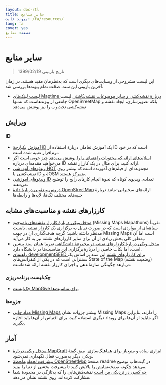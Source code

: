 ```yaml
---
layout: doc-rtl
title: سایر منابع
پیوند ثابت: /fa/resources/
lang: fa
cover: yes
دسته: منابع
---
```


# سایر منابع

> تاریخ بازبینی 1399/02/19

این لیست مشروحی از وبسایت‌های دیگری است که به‌نظرمان مفید هستند. در زمان آخرین بازبینی این سند، صحّت تمام پیوندها بررسی شد.

  * [لیست لینک‌های Maptime دربارهٔ نقشه‌کشی و سایر موضوعات نقشه‌نگاشتی](http://maptime.io/lessons-resources/) لیست جامعی از پیوندهاست که نه‌تنها OpenStreetMap بلکه تصویرسازی، ایجاد نقشه و نقشه‌کشی تحت‌وب را نیز پوشش می‌دهد


## ویرایش

### iD

  * [آموزش یکپارچهٔ iD](http://www.openstreetmap.org/edit?editor=id#walkthrough=true) یک آموزش تعاملی دربارهٔ استفاده از iD است که در خود نرم‌افزار تعبیه شده است.
  * [اسلایدهای ارائه که محتویات راهنمای ما را پوشش می‌دهد](/files/iD-editor-training.pptx) چیز خوبی است اگر می‌خواهید مقدمه‌ای درباره iD ارائه کنید، برای مثال در یک کارزار نقشه.
  * [ویدئوهای آموزشی HOT](https://www.youtube.com/playlist?list=PLb9506_-6FMHULD9iDUAh-4qpxKdVspnD) مجموعه‌ای از فیلم‌های آموزنده است که بیشتر روی نقشه‌کشی با iD و JOSM متمرکز هستند.
  * [ویدئوهای آموزشی iD](https://www.sjtdelfs.de/wordpress/?page_id=84) تعدادی ویدیوی کوتاه که نحوهٔ انجام کارهای رایج را توضیح می‌دهند.
  * [دروس ویدئویی دربارهٔ دادهٔ OpenStreetMap](https://www.youtube.com/playlist?list=PLqC3rFN6pDezPK0NifkGCSMop3vcXQEEU) ارائه‌های سخنرانی-مانند دربارهٔ جنبه‌های مختلف تگ‌ها، لایه‌ها و رابطه‌ها.

## کارزارهای نقشه و مناسبت‌های مشابه

  * [مدخل ویکی دربارهٔ کارزار نقشه‌های ناموجود](http://wiki.openstreetmap.org/wiki/Missing_Maps_mapathons) (Missing Maps Mapathons) تقریباً سیاهه‌ای از مواردی است که در صورت تمایل به برگزاری یک کارزار نقشه، بایست مدنظر داشته باشید؛ گرچه هدف‌گذاری آن در جهت Missing Maps است اما آن به‌طور کلی بخش زیادی از آن برای سایر کارزارهای نقشه نیز به کار می‌آید.
  * [مدخل ویکی دربارهٔ کارزارهای نقشه در مجموعهٔ دانشگاهی](http://wiki.openstreetmap.org/wiki/Missing_Maps_mapathons:_for_students_and_universities) تقریبا همان سند پیشین است، اما نکات خاصی را دربارهٔ برگزاری این مناسبت‌ها در دانشگاه دارد.
  * [راهنمای developmentSEED برای کارزارهای نقشه](https://developmentseed.org/blog/2015/06/07/organizing-mapathons/) این سند بر اساس یک سخنرانی است که در یکی از کنفرانس‌های State of the Map (وضعیت نقشه) دربارهد چگونگی سازماندهی و اجرای کارزار نقشه ارائه شده‌است.

### چک‌لیست برنامه‌ریزی

  * [چک‌لیست MapGive برای مناسبت‌ها](https://mapgive.state.gov/box/#resources&event-checklist)

### جزوه‌ها 

  * [مواد چاپی Missing Maps](https://drive.google.com/drive/folders/0BwOZ7Miy-DQdZFBGYXJ2QWljLWM) بیشتر جزوات نشان Missing Maps را دارند، بنابراین اگر مایلید از آن‌ها برای رویداد دیگری استفاده کنید، برای اقتباس از آن‌ها باید اجازه بگیرید.

## آمار

  * [مدخل ویکی دربارهٔ MapCraft](https://wiki.openstreetmap.org/wiki/MapCraft) ابزاری ساده و منبع‌باز برای هماهنگ‌سازی. طبق گفتهٔ ویکی، دیگر به‌صورت فعال نگهداری نمی‌شود. 
  * [پیشرفت لحظه‌به‌لحظهٔ OpenStreetMap](https://github.com/osmlab/show-me-the-way) صفحهٔ readme در گیت‌هاب توضیح می‌دهد چگونه صفحه‌نمایش را پالایش کنید تا پیشرفت بخشی از دنیا را بینید.
  * [چه کسی در نزدیکی من است](http://resultmaps.neis-one.org/oooc) نقشه‌کش‌هایی را که به‌تازگی در محدودهٔ شما مشارکت کرده‌اند، روی نقشه نشان می‌دهد.